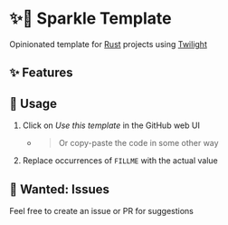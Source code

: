 # ✨📄 Sparkle Template

Opinionated template for [Rust](https://www.rust-lang.org) projects using [Twilight](https://api.twilight.rs)

## ✨ Features

## 🤔 Usage

1. Click on _Use this template_ in the GitHub web UI
   - > Or copy-paste the code in some other way
2. Replace occurrences of `FILLME` with the actual value

## 🙋 Wanted: Issues

Feel free to create an issue or PR for suggestions
